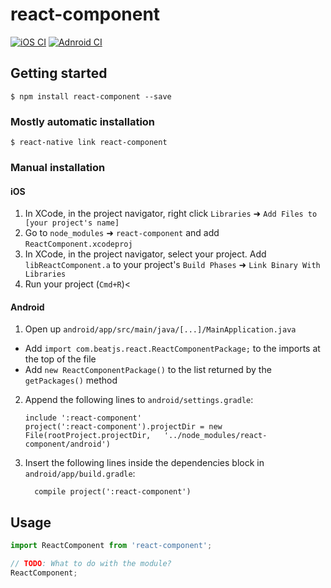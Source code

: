 # react-component

[![iOS CI](https://github.com/beatjs/react-component/actions/workflows/ios.yml/badge.svg?branch=main)](https://github.com/beatjs/react-component/actions/workflows/ios.yml)
[![Adnroid CI](https://github.com/beatjs/react-component/actions/workflows/android.yml/badge.svg?branch=main)](https://github.com/beatjs/react-component/actions/workflows/android.yml)

## Getting started

`$ npm install react-component --save`

### Mostly automatic installation

`$ react-native link react-component`

### Manual installation


#### iOS

1. In XCode, in the project navigator, right click `Libraries` ➜ `Add Files to [your project's name]`
2. Go to `node_modules` ➜ `react-component` and add `ReactComponent.xcodeproj`
3. In XCode, in the project navigator, select your project. Add `libReactComponent.a` to your project's `Build Phases` ➜ `Link Binary With Libraries`
4. Run your project (`Cmd+R`)<

#### Android

1. Open up `android/app/src/main/java/[...]/MainApplication.java`
  - Add `import com.beatjs.react.ReactComponentPackage;` to the imports at the top of the file
  - Add `new ReactComponentPackage()` to the list returned by the `getPackages()` method
2. Append the following lines to `android/settings.gradle`:
  	```
  	include ':react-component'
  	project(':react-component').projectDir = new File(rootProject.projectDir, 	'../node_modules/react-component/android')
  	```
3. Insert the following lines inside the dependencies block in `android/app/build.gradle`:
  	```
      compile project(':react-component')
  	```


## Usage
```javascript
import ReactComponent from 'react-component';

// TODO: What to do with the module?
ReactComponent;
```
  
